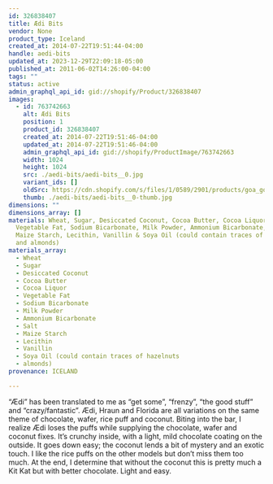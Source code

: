 ```yaml
---
id: 326838407
title: Ædi Bits
vendor: None
product_type: Iceland
created_at: 2014-07-22T19:51:44-04:00
handle: aedi-bits
updated_at: 2023-12-29T22:09:18-05:00
published_at: 2011-06-02T14:26:00-04:00
tags: ""
status: active
admin_graphql_api_id: gid://shopify/Product/326838407
images:
  - id: 763742663
    alt: Ædi Bits
    position: 1
    product_id: 326838407
    created_at: 2014-07-22T19:51:46-04:00
    updated_at: 2014-07-22T19:51:46-04:00
    admin_graphql_api_id: gid://shopify/ProductImage/763742663
    width: 1024
    height: 1024
    src: ./aedi-bits/aedi-bits__0.jpg
    variant_ids: []
    oldSrc: https://cdn.shopify.com/s/files/1/0589/2901/products/goa_gou_aedi_bitar.jpeg?v=1406073106
    thumb: ./aedi-bits/aedi-bits__0-thumb.jpg
dimensions: ""
dimensions_array: []
materials: Wheat, Sugar, Desiccated Coconut, Cocoa Butter, Cocoa Liquor,
  Vegetable Fat, Sodium Bicarbonate, Milk Powder, Ammonium Bicarbonate, Salt,
  Maize Starch, Lecithin, Vanillin & Soya Oil (could contain traces of hazelnuts
  and almonds)
materials_array:
  - Wheat
  - Sugar
  - Desiccated Coconut
  - Cocoa Butter
  - Cocoa Liquor
  - Vegetable Fat
  - Sodium Bicarbonate
  - Milk Powder
  - Ammonium Bicarbonate
  - Salt
  - Maize Starch
  - Lecithin
  - Vanillin
  - Soya Oil (could contain traces of hazelnuts
  - almonds)
provenance: ICELAND

---
```


“Ædi” has been translated to me as “get some”, “frenzy”, “the good stuff” and “crazy/fantastic”. Ædi, Hraun and Florida are all variations on the same theme of chocolate, wafer, rice puff and coconut. Biting into the bar, I realize Ædi loses the puffs while supplying the chocolate, wafer and coconut fixes. It’s crunchy inside, with a light, mild chocolate coating on the outside. It goes down easy; the coconut lends a bit of mystery and an exotic touch. I like the rice puffs on the other models but don’t miss them too much. At the end, I determine that without the coconut this is pretty much a Kit Kat but with better chocolate. Light and easy.